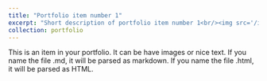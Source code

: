 ```yaml
---
title: "Portfolio item number 1"
excerpt: "Short description of portfolio item number 1<br/><img src='/images/mstile-144x144.png'>"
collection: portfolio
---
```


This is an item in your portfolio. It can be have images or nice text. If you name the file .md, it will be parsed as markdown. If you name the file .html, it will be parsed as HTML. 

